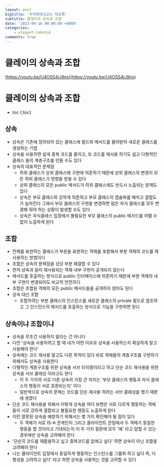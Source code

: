```yaml
---
layout: post
bigtitle: '우아한테크코스 테코톡'
subtitle: 클레이의 상속과 조합
date: '2023-04-16 00:00:00 +0900'
categories:
    - elegant-tekotok
comments: true
---
```


# 클레이의 상속과 조합
[https://youtu.be/U4OSS4jJ9ns](https://youtu.be/U4OSS4jJ9ns)

# 클레이의 상속과 조합
* toc
{:toc}

## 상속
+ 상속은 기존에 정의되어 있는 클래스에 필드와 메서드를 물려받아 새로운 클래스를 생성하는 기법
+ 상속을 사용하면 쉽게 중복 코드를 줄이고, 또 코드를 재사용 하기도 쉽고 다형적인 클래스 들의 계층구조를 만들 수도 있다
+ 상속의 대표적인 문제점
  + 하위 클래스가 상위 클래스에 구현에 의존하기 때문에 상위 클래스의 변경이 모든 하위 클래스가 영향을 받을 수 있다
  + 상위 클래스의 모든 public 메서드가 하위 클래스에도 반드시 노출되는 문제도 있다
  + 상속은 부모 클래스와 강하게 의존하고 부모 클래스의 캡슐화를 해치고 결합도가 높아진다 그래서 부모 클래스의 구현을 변경하면 많은 자식 클래스를 모두 변경해 줘야 하는 상황이 발생할 수도 있다
  + 상속은 자식클래스 입장에서 불필요한 부모 클래스의 public 메서드를 어쩔 수 없이 노출하게 된다

## 조합
+ 전체를 표현하는 클래스가 부분을 표현하는 객체를 포함해서 부분 객체의 코드를 재사용하는 방법이다
+ 조합은 상속의 문제점을 상당 부분 해결할 수 있다
+ 먼저 상속과 달리 재사용되는 객체 내부 구현이 공개되지 않는다
+ 메서드를 호출하는 방식으로 public 인터페이스에 의존하기 때문에 부분 객체의 내부 구현이 변경되어도 비교적 안전히디
+ 조합은 조합된 객체의 모든 public 메서드들을 공개하지 않아도 된다
+ 상속 대신 조합
  + 조합하려는 부분 클래스의 인스턴스를 새로운 클래스의 private 필드로 참조하고 그 인스턴스의 메서드를 호출하는 방식으로 기능을 구현하면 된다 

## 상속이냐 조합이냐
+ 상속을 무조건 사용하지 말라는 건 아니다
+ 다만 '상속을 사용하려고 할 때 내가 어떤 이유로 상속을 사용하는지 확실하게 알고 사용해야 한다'
+ 상속에는 코드 재사용 말고도 다른 목적이 있다 바로 객체들의 계층구조를 구현하기 위해서도 상속을 사용한다
+ 다형적인 계층구조를 위한 상속을 서브 타이핑이라고 하고 단순 코드 재사용을 위한 상속을 서브 클래싱 이라고도 한다
  + 이 두 가지의 서로 다른 상속의 가장 큰 차이는 '부모 클래스의 행동과 자식 클래스의 행동이 서로 호환되는지' 이다 
  + 일반적으로 상속의 문제는 코드를 단순 재사용 하려는 서브 클래싱을 했기 때문에 생겼다 
+ 단순 코드 재사용을 위해서 이렇게 상속을 하다 보면은 서로 다르게 행동하는 객체들이 서로 강하게 결합되고 불필요한 행동도 노출하게 된다
+ 이런 잘못된 상속을 예방하기 위해서는 몇 가지 확인해야 될 점이 있다
  + 두 객체가 서로 IS-A 관계인지 그리고 클라이언트 관점에서 두 객체가 동일한 행동을 할 것이라고 기대되는지 이 두 가지 질문에 모두 '예' 라고 답할 수 있는 경우에만 상속을 고려해야 한다
+ '단순히 코드를 재활용하고 싶고 중복코드를 없애고 싶다' 하면 상속이 아닌 조합을 고려해야 한다
+ 나는 클라이언트 입장에서 동일하게 행동하는 인스턴스를 그룹화 하고 싶다 즉, 다형성을 고려하고 싶다' 라고 하면 상속을 사용하는 것을 고려할 수 있다
